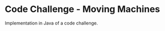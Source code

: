 Code Challenge - Moving Machines
==============================

Implementation in Java of a code challenge.

